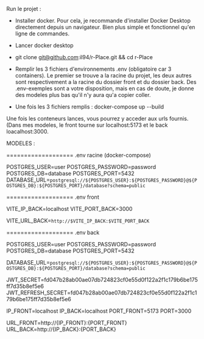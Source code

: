Run le projet :

- Installer docker. Pour cela, je recommande d'installer Docker Desktop directement depuis un navigateur. Bien plus simple et fonctionnel qu'en ligne de commandes.
- Lancer docker desktop
- git clone git@github.com:il94/r-Place.git && cd r-Place
- Remplir les 3 fichiers d'environnements .env (obligatoire car 3 containers). Le premier se trouve a la racine du projet, les deux autres sont respectivement a la racine du dossier front et du dossier back.
  Des .env-exemples sont a votre disposition, mais en cas de doute, je donne des modeles plus bas qu'il n'y aura qu'a copier coller.

- Une fois les 3 fichiers remplis : docker-compose up --build

Une fois les conteneurs lances, vous pourrez y acceder aux urls fournis. (Dans mes modeles, le front tourne sur localhost:5173 et le back loacalhost:3000.


MODELES :


===================
.env racine (docker-compose)

POSTGRES_USER=user
POSTGRES_PASSWORD=password
POSTGRES_DB=database
POSTGRES_PORT=5432
DATABASE_URL=`postgresql://${POSTGRES_USER}:${POSTGRES_PASSWORD}@${POSTGRES_DB}:${POSTGRES_PORT}/database?schema=public`





===================
.env front

VITE_IP_BACK=localhost
VITE_PORT_BACK=3000

VITE_URL_BACK=`http://$VITE_IP_BACK:$VITE_PORT_BACK`




===================
.env back


POSTGRES_USER=user
POSTGRES_PASSWORD=password
POSTGRES_DB=database
POSTGRES_PORT=5432

DATABASE_URL=`postgresql://${POSTGRES_USER}:${POSTGRES_PASSWORD}@${POSTGRES_DB}:${POSTGRES_PORT}/database?schema=public`

JWT_SECRET=fd047b28ab00ae07db724823cf0e55d0f122a2f1c179b6be175ff7d35b8ef5e6
JWT_REFRESH_SECRET=fd047b28ab00ae07db724823cf0e55d0f122a2f1c179b6be175ff7d35b8ef5e6

IP_FRONT=localhost
IP_BACK=localhost
PORT_FRONT=5173
PORT=3000

URL_FRONT=http://{IP_FRONT}:{PORT_FRONT}
URL_BACK=http://{IP_BACK}:{PORT_BACK}
